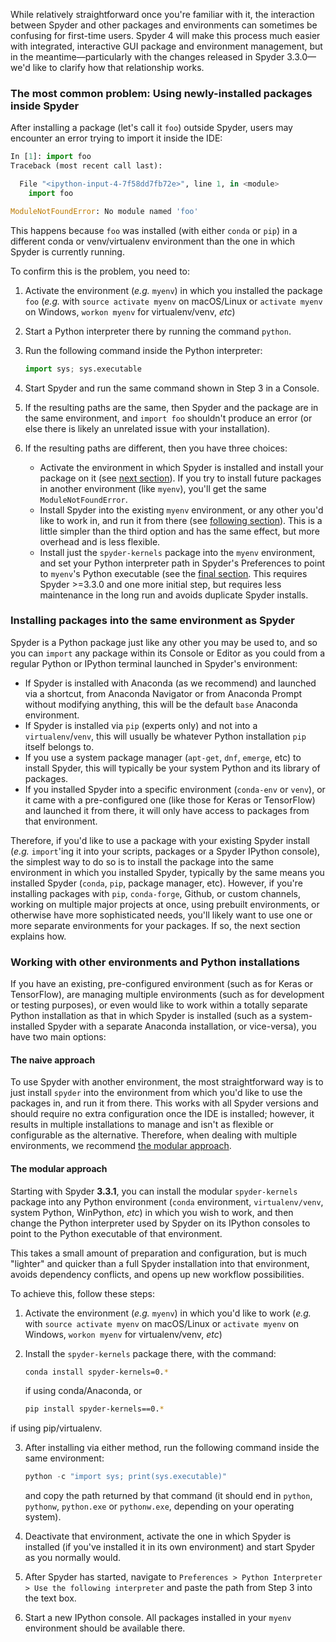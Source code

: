 While relatively straightforward once you're familiar with it, the interaction between Spyder and other packages and environments can sometimes be confusing for first-time users.
Spyder 4 will make this process much easier with integrated, interactive GUI package and environment management, but in the meantime—particularly with the changes released in Spyder 3.3.0—we'd like to clarify how that relationship works.


### The most common problem: Using newly-installed packages inside Spyder 

After installing a package (let's call it `foo`) outside Spyder, users may encounter an error trying to import it inside the IDE:

```python
In [1]: import foo
Traceback (most recent call last):

  File "<ipython-input-4-7f58dd7fb72e>", line 1, in <module>
    import foo

ModuleNotFoundError: No module named 'foo'
```

This happens because `foo` was installed (with either `conda` or `pip`) in a different conda or venv/virtualenv environment than the one in which Spyder is currently running.

To confirm this is the problem, you need to:

1. Activate the environment (*e.g.* `myenv`) in which you installed the package `foo` (*e.g.* with `source activate myenv` on macOS/Linux or `activate myenv` on Windows, `workon myenv` for virtualenv/venv, *etc*)

2. Start a Python interpreter there by running the command `python`.

3. Run the following command inside the Python interpreter:

   ```python
   import sys; sys.executable
   ```

4. Start Spyder and run the same command shown in Step 3 in a Console.

5. If the resulting paths are the same, then Spyder and the package are in the same environment, and `import foo` shouldn't produce an error (or else there is likely an unrelated issue with your installation).

6. If the resulting paths are different, then you have three choices:

   * Activate the environment in which Spyder is installed and install your package on it (see [next section](#installing-packages-into-the-same-environment-as-spyder)). If you try to install future packages in another environment (like `myenv`), you'll get the same `ModuleNotFoundError`.
   * Install Spyder into the existing `myenv` environment, or any other you'd like to work in, and run it from there (see [following section](#the-naive-approach)). This is a little simpler than the third option and has the same effect, but more overhead and is less flexible.
   * Install just the `spyder-kernels` package into the `myenv` environment, and set your Python interpreter path in Spyder's Preferences to point to `myenv`'s Python executable (see the [final section](#the-modular-approach). This requires Spyder >=3.3.0 and one more initial step, but requires less maintenance in the long run and avoids duplicate Spyder installs.


### Installing packages into the same environment as Spyder

Spyder is a Python package just like any other you may be used to, and so you can `import` any package  within its Console or Editor as you could from a regular Python or IPython terminal launched in Spyder's environment:

* If Spyder is installed with Anaconda (as we recommend) and launched via a shortcut, from Anaconda Navigator or from Anaconda Prompt without modifying anything, this will be the default `base` Anaconda environment.
* If Spyder is installed via `pip` (experts only) and not into a `virtualenv`/`venv`, this will usually be whatever Python installation `pip` itself belongs to.
* If you use a system package manager (`apt-get`, `dnf`, `emerge`, etc) to install Spyder, this will typically be your system Python and its library of packages.
* If you installed Spyder into a specific environment (`conda-env` or `venv`), or it came with a pre-configured one (like those for Keras or TensorFlow) and launched it from there, it will only have access to packages from that environment.

Therefore, if you'd like to use a package with your existing Spyder install (*e.g.* `import`'ing it into your scripts, packages or a Spyder IPython console), the simplest way to do so is to install the package into the same environment in which you installed Spyder, typically by the same means you installed Spyder (`conda`, `pip`, package manager, etc). However, if you're installing packages with `pip`, `conda-forge`, Github, or custom channels, working on multiple major projects at once, using prebuilt environments, or otherwise have more sophisticated needs, you'll likely want to use one or more separate environments for your packages. If so, the next section explains how.


### Working with other environments and Python installations

If you have an existing, pre-configured environment (such as for Keras or TensorFlow), are managing multiple environments (such as for development or testing purposes), or even would like to work within a totally separate Python installation as that in which Spyder is installed (such as a system-installed Spyder with a separate Anaconda installation, or vice-versa), you have two main options:

#### The naive approach

To use Spyder with another environment, the most straightforward way is to just install `spyder` into the environment from which you'd like to use the packages in, and run it from there. This works with all Spyder versions and should require no extra configuration once the IDE is installed; however, it results in multiple installations to manage and isn't as flexible or configurable as the alternative. Therefore, when dealing with multiple environments, we recommend [the modular approach](#the-modular-approach).

#### The modular approach

Starting with Spyder **3.3.1**, you can install the modular `spyder-kernels` package into any Python environment (`conda` environment, `virtualenv/venv`, system Python, WinPython, *etc*) in which you wish to work, and then change the Python interpreter used by Spyder on its IPython consoles to point to the Python executable of that environment.

This takes a small amount of preparation and configuration, but is much "lighter" and quicker than a full Spyder installation into that environment, avoids dependency conflicts, and opens up new workflow possibilities.

To achieve this, follow these steps:

1. Activate the environment (*e.g.* `myenv`) in which you'd like to work (*e.g.* with `source activate myenv` on macOS/Linux or `activate myenv` on Windows, `workon myenv` for virtualenv/venv, *etc*)

2. Install the `spyder-kernels` package there, with the command:

   ```bash
   conda install spyder-kernels=0.*
   ```

   if using conda/Anaconda, or

   ```bash
   pip install spyder-kernels==0.*
   ```

if using pip/virtualenv.

3. After installing via either method, run the following command inside the same environment:

   ```python
   python -c "import sys; print(sys.executable)"
   ```

   and copy the path returned by that command (it should end in `python`, `pythonw`, `python.exe` or `pythonw.exe`, depending on your operating system).

4. Deactivate that environment, activate the one in which Spyder is installed (if you've installed it in its own environment) and start Spyder as you normally would.

5. After Spyder has started, navigate to `Preferences > Python Interpreter > Use the following interpreter` and paste the path from Step 3 into the text box.

6. Start a new IPython console. All packages installed in your `myenv` environment should be available there.